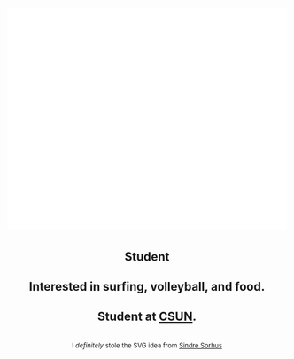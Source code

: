 <h1>
  <img src="name.svg" width="800" height="400" alt="Aron Adlyd, Student" style="--background: red;" />
</h1>

<ul style="list-style: none; padding: 0; margin:0; text-align: center">
  <li>
    <h2>
      Student
    </h2>
  </li>
  <li>
    <h2>
      Interested in surfing, volleyball, and food.
    </h2>
  </li>
  <li>
    <h2>
      Student at <a href="CSUN">CSUN</a>.
    </h2>
  </li>
  <li>
    <h2>
    </h2>
  </li>
  <li>
    <h2>
    </h2>
  </li>
  <li>
    <small>
      I <em>definitely</em> stole the SVG idea from <a href="https://github.com/sindresorhus/css-in-readme-like-wat">Sindre Sorhus</a>
    </small>
  </li>
</ul>
